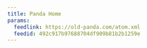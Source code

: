 ```yaml
---
title: Panda Home
params:
  feedlink: https://old-panda.com/atom.xml
  feedid: 492c917b97688704df909b81b2b1259e
---
```

